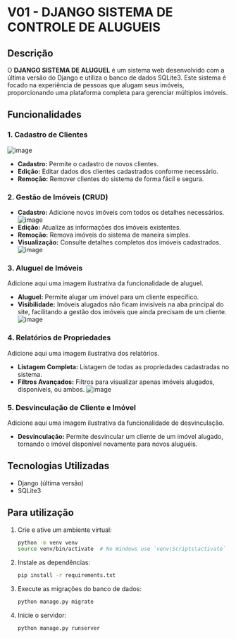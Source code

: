 # V01 - DJANGO SISTEMA DE CONTROLE DE ALUGUEIS

## Descrição
O **DJANGO SISTEMA DE ALUGUEL** é um sistema web desenvolvido com a última versão do Django e utiliza o banco de dados SQLite3. Este sistema é focado na experiência de pessoas que alugam seus imóveis, proporcionando uma plataforma completa para gerenciar múltiplos imóveis.

## Funcionalidades

### 1. Cadastro de Clientes
![image](https://github.com/user-attachments/assets/ff4f811f-3b0a-43bf-90f9-980beadefcf0)
- **Cadastro:** Permite o cadastro de novos clientes.
- **Edição:** Editar dados dos clientes cadastrados conforme necessário.
- **Remoção:** Remover clientes do sistema de forma fácil e segura.

### 2. Gestão de Imóveis (CRUD)
- **Cadastro:** Adicione novos imóveis com todos os detalhes necessários.
![image](https://github.com/user-attachments/assets/85ce5582-4a54-4c96-b7e1-a98f92cb7905)
- **Edição:** Atualize as informações dos imóveis existentes.
- **Remoção:** Remova imóveis do sistema de maneira simples.
- **Visualização:** Consulte detalhes completos dos imóveis cadastrados.
![image](https://github.com/user-attachments/assets/f663be8d-985c-4718-bd0a-1acd27fe8bd4)


### 3. Aluguel de Imóveis
Adicione aqui uma imagem ilustrativa da funcionalidade de aluguel.
- **Aluguel:** Permite alugar um imóvel para um cliente específico.
- **Visibilidade:** Imóveis alugados não ficam invisíveis na aba principal do site, facilitando a gestão dos imóveis que ainda precisam de um cliente.
![image](https://github.com/user-attachments/assets/eb450f86-6e89-4ded-93c7-ed84dea6b7a9)

### 4. Relatórios de Propriedades
Adicione aqui uma imagem ilustrativa dos relatórios.
- **Listagem Completa:** Listagem de todas as propriedades cadastradas no sistema.
- **Filtros Avançados:** Filtros para visualizar apenas imóveis alugados, disponíveis, ou ambos.
![image](https://github.com/user-attachments/assets/ed0bb3a2-a972-4127-902f-7b1b317c48ed)


### 5. Desvinculação de Cliente e Imóvel
Adicione aqui uma imagem ilustrativa da funcionalidade de desvinculação.
- **Desvinculação:** Permite desvincular um cliente de um imóvel alugado, tornando o imóvel disponível novamente para novos aluguéis.

## Tecnologias Utilizadas
- Django (última versão)
- SQLite3

## Para utilização

1. Crie e ative um ambiente virtual:
   ```bash
   python -m venv venv
   source venv/bin/activate  # No Windows use `venv\Scripts\activate`
   ```
4. Instale as dependências:
   ```bash
   pip install -r requirements.txt
   ```
5. Execute as migrações do banco de dados:
   ```bash
   python manage.py migrate
   ```
6. Inicie o servidor:
   ```bash
   python manage.py runserver
   ```
